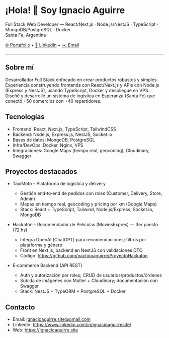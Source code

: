 # ¡Hola! 👋 Soy Ignacio Aguirre

Full Stack Web Developer — React/Next.js · Node.js/NestJS · TypeScript · MongoDB/PostgreSQL · Docker  
Santa Fe, Argentina

[🌐 Portafolio](https://ignacioaguirre.site) • [💼 LinkedIn](https://www.linkedin.com/in/ignacioaguirresite/) • [✉️ Email](mailto:ignacioaguirre.site@gmail.com)

---

## Sobre mí
Desarrollador Full Stack enfocado en crear productos robustos y simples. Experiencia construyendo frontends con React/Next.js y APIs con Node.js (Express y NestJS), usando TypeScript, Docker y despliegue en VPS. Diseñé y desarrollé un sistema de logística en Esperanza (Santa Fe) que conectó +50 comercios con +40 repartidores.

## Tecnologías
- Frontend: React, Next.js, TypeScript, TailwindCSS
- Backend: Node.js, Express.js, NestJS, Socket.io
- Bases de datos: MongoDB, PostgreSQL
- Infra/DevOps: Docker, Nginx, VPS
- Integraciones: Google Maps (tiempo real, geocoding), Cloudinary, Swagger

## Proyectos destacados
- TaxiMoto – Plataforma de logística y delivery
  - Gestión end‑to‑end de pedidos con roles (Customer, Delivery, Store, Admin)
  - Mapas en tiempo real, geocoding y pricing por km (Google Maps)
  - Stack: React + TypeScript, Tailwind, Node.js/Express, Socket.io, MongoDB

- Hackatón – Recomendador de Películas (MoviesExpres) — 3er puesto (72 hs)
  - Integra OpenAI (ChatGPT) para recomendaciones; filtros por plataforma y género
  - Front en Next.js, backend en NestJS con validaciones DTO
  - Código: https://github.com/nachooaguirre/ProyectoHackaton

- E‑commerce Backend (API REST)
  - Auth y autorización por roles; CRUD de usuarios/productos/órdenes
  - Subida de imágenes con Multer + Cloudinary; documentación con Swagger
  - Stack: NestJS + TypeORM + PostgreSQL + Docker

## Contacto
- Email: ignacioaguirre.site@gmail.com
- LinkedIn: https://www.linkedin.com/in/ignacioaguirresite/
- Web: https://ignacioaguirre.site
